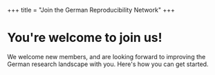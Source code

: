 +++
title = "Join the German Reproducibility Network"
+++

# You're welcome to join us!

We welcome new members, and are looking forward to improving the German research landscape with you. Here's how you can get started.
